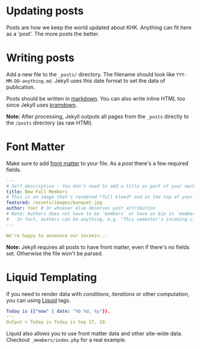 # Updating posts
Posts are how we keep the world updated about KHK. Anything can fit here as a 'post'. The more posts the better.

# Writing posts
Add a new file to the `_posts/` directory. The filename should look like `YYY-MM-DD-anything.md`. Jekyll uses this date format to set the data of publication.

Posts should be written in [markdown](https://daringfireball.net/projects/markdown/). You can also write inline HTML too since Jekyll uses [kramdown](https://kramdown.gettalong.org/index.html).

**Note:** After processing, Jekyll outputs all pages from the `_posts` directly to the `/posts` directory (as raw HTMl).

# Font Matter
Make sure to add [front matter](https://jekyllrb.com/docs/front-matter/) to your file. As a *post* there's a few required fields.
```yml
---
# Self descriptive - You don't need to add a title as part of your markdown content.
title: New Fall Members
# This is an image that's rendered *full bleed* and at the top of your post
featured: /assets/images/banquet.jpg
author: You! # Or whoever else deserves post attribution
# Note: Authors does not have to be `members` or have an bio in `member_bios.yml`.
#   In fact, authors can be anything, e.g. "This semester's incoming class."
---

We're happy to announce our incomin...
```

**Note:** Jekyll requires all posts to have front matter, even if there's no fields set. Otherwise the file won't be parsed.

# Liquid Templating
If you need to render data with *conditions*, *iterations* or other computation, you can using [Liquid](https://shopify.github.io/liquid/) tags.

```yml
Today is {{"now" | date: "%b %d, %y"}}.
---
Output > Today is Today is Sep 17, 18.
```

Liquid also allows you to use front matter data and other site-wide data. Checkout `_members/index.php` for a real example.
